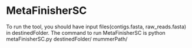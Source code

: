 # MetaFinisherSC
To run the tool, you should have input files(contigs.fasta, raw_reads.fasta) in destinedFolder. 
The command to run MetaFinisherSC is 
        python metaFinisherSC.py destinedFolder/ mummerPath/
        
